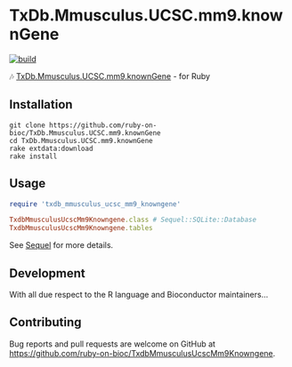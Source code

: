 # TxDb.Mmusculus.UCSC.mm9.knownGene

[![build](https://github.com/ruby-on-bioc/TxDb.Mmusculus.UCSC.mm9.knownGene/actions/workflows/ci.yml/badge.svg)](https://github.com/ruby-on-bioc/TxDb.Mmusculus.UCSC.mm9.knownGene/actions/workflows/ci.yml)

:notes: [TxDb.Mmusculus.UCSC.mm9.knownGene](https://bioconductor.org/packages/TxDb.Mmusculus.UCSC.mm9.knownGene/) - for Ruby

## Installation

```
git clone https://github.com/ruby-on-bioc/TxDb.Mmusculus.UCSC.mm9.knownGene
cd TxDb.Mmusculus.UCSC.mm9.knownGene
rake extdata:download
rake install
```

## Usage

```ruby
require 'txdb_mmusculus_ucsc_mm9_knowngene'

TxdbMmusculusUcscMm9Knowngene.class # Sequel::SQLite::Database
TxdbMmusculusUcscMm9Knowngene.tables
```

See [Sequel](https://github.com/jeremyevans/sequel) for more details.

## Development

With all due respect to the R language and Bioconductor maintainers...

## Contributing

Bug reports and pull requests are welcome on GitHub at https://github.com/ruby-on-bioc/TxdbMmusculusUcscMm9Knowngene.
